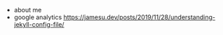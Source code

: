- about me
- google analytics
https://jamesu.dev/posts/2019/11/28/understanding-jekyll-config-file/
